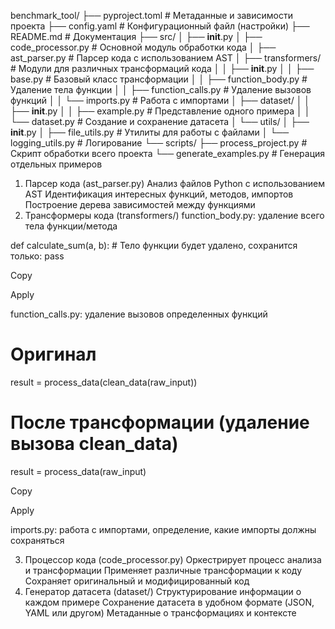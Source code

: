 benchmark_tool/
├── pyproject.toml             # Метаданные и зависимости проекта
├── config.yaml                # Конфигурационный файл (настройки)
├── README.md                  # Документация
├── src/
│   ├── __init__.py
│   ├── code_processor.py      # Основной модуль обработки кода
│   ├── ast_parser.py          # Парсер кода с использованием AST
│   ├── transformers/          # Модули для различных трансформаций кода
│   │   ├── __init__.py
│   │   ├── base.py            # Базовый класс трансформации
│   │   ├── function_body.py   # Удаление тела функции
│   │   ├── function_calls.py  # Удаление вызовов функций
│   │   └── imports.py         # Работа с импортами
│   ├── dataset/
│   │   ├── __init__.py
│   │   ├── example.py         # Представление одного примера 
│   │   └── dataset.py         # Создание и сохранение датасета
│   └── utils/
│       ├── __init__.py
│       ├── file_utils.py      # Утилиты для работы с файлами
│       └── logging_utils.py   # Логирование
└── scripts/
    ├── process_project.py     # Скрипт обработки всего проекта
    └── generate_examples.py   # Генерация отдельных примеров



1. Парсер кода (ast_parser.py)
Анализ файлов Python с использованием AST
Идентификация интересных функций, методов, импортов
Построение дерева зависимостей между функциями
2. Трансформеры кода (transformers/)
function_body.py: удаление всего тела функции/метода

def calculate_sum(a, b):
    # Тело функции будет удалено, сохранится только:
    pass

Copy

Apply

function_calls.py: удаление вызовов определенных функций

# Оригинал
result = process_data(clean_data(raw_input))

# После трансформации (удаление вызова clean_data)
result = process_data(raw_input)

Copy

Apply

imports.py: работа с импортами, определение, какие импорты должны сохраняться

3. Процессор кода (code_processor.py)
Оркестрирует процесс анализа и трансформации
Применяет различные трансформации к коду
Сохраняет оригинальный и модифицированный код
4. Генератор датасета (dataset/)
Структурирование информации о каждом примере
Сохранение датасета в удобном формате (JSON, YAML или другом)
Метаданные о трансформациях и контексте
